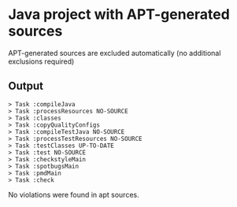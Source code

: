 # Java project with APT-generated sources

APT-generated sources are excluded automatically (no additional exclusions required)

## Output

```
> Task :compileJava
> Task :processResources NO-SOURCE
> Task :classes
> Task :copyQualityConfigs
> Task :compileTestJava NO-SOURCE
> Task :processTestResources NO-SOURCE
> Task :testClasses UP-TO-DATE
> Task :test NO-SOURCE
> Task :checkstyleMain
> Task :spotbugsMain
> Task :pmdMain
> Task :check
```

No violations were found in apt sources.